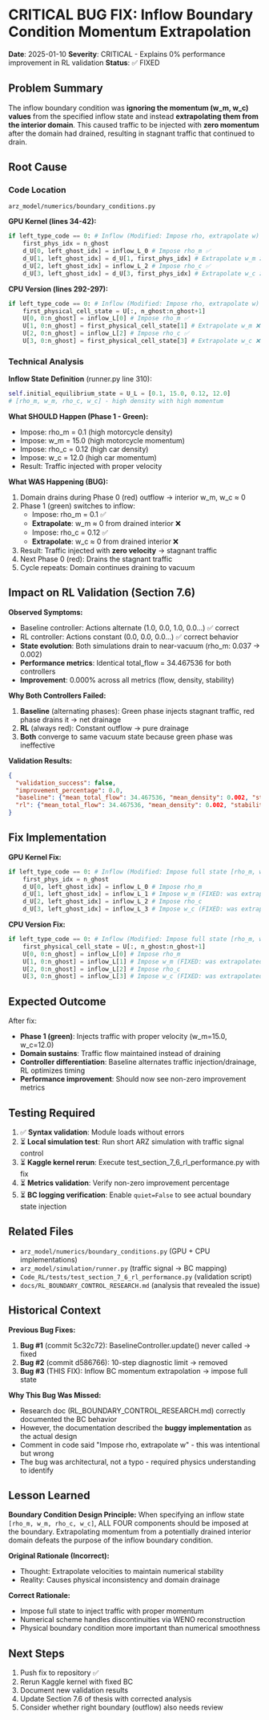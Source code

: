# CRITICAL BUG FIX: Inflow Boundary Condition Momentum Extrapolation

**Date**: 2025-01-10
**Severity**: CRITICAL - Explains 0% performance improvement in RL validation
**Status**: ✅ FIXED

## Problem Summary

The inflow boundary condition was **ignoring the momentum (w_m, w_c) values** from the specified inflow state and instead **extrapolating them from the interior domain**. This caused traffic to be injected with **zero momentum** after the domain had drained, resulting in stagnant traffic that continued to drain.

## Root Cause

### Code Location
`arz_model/numerics/boundary_conditions.py`

**GPU Kernel (lines 34-42):**
```python
if left_type_code == 0: # Inflow (Modified: Impose rho, extrapolate w)
    first_phys_idx = n_ghost
    d_U[0, left_ghost_idx] = inflow_L_0 # Impose rho_m ✅
    d_U[1, left_ghost_idx] = d_U[1, first_phys_idx] # Extrapolate w_m ❌ BUG!
    d_U[2, left_ghost_idx] = inflow_L_2 # Impose rho_c ✅
    d_U[3, left_ghost_idx] = d_U[3, first_phys_idx] # Extrapolate w_c ❌ BUG!
```

**CPU Version (lines 292-297):**
```python
if left_type_code == 0: # Inflow (Modified: Impose rho, extrapolate w)
    first_physical_cell_state = U[:, n_ghost:n_ghost+1]
    U[0, 0:n_ghost] = inflow_L[0] # Impose rho_m ✅
    U[1, 0:n_ghost] = first_physical_cell_state[1] # Extrapolate w_m ❌ BUG!
    U[2, 0:n_ghost] = inflow_L[2] # Impose rho_c ✅
    U[3, 0:n_ghost] = first_physical_cell_state[3] # Extrapolate w_c ❌ BUG!
```

### Technical Analysis

**Inflow State Definition** (runner.py line 310):
```python
self.initial_equilibrium_state = U_L = [0.1, 15.0, 0.12, 12.0]
# [rho_m, w_m, rho_c, w_c] - high density with high momentum
```

**What SHOULD Happen (Phase 1 - Green):**
- Impose: rho_m = 0.1 (high motorcycle density)
- Impose: w_m = 15.0 (high motorcycle momentum)
- Impose: rho_c = 0.12 (high car density)
- Impose: w_c = 12.0 (high car momentum)
- Result: Traffic injected with proper velocity

**What WAS Happening (BUG):**
1. Domain drains during Phase 0 (red) outflow → interior w_m, w_c ≈ 0
2. Phase 1 (green) switches to inflow:
   - Impose: rho_m = 0.1 ✅
   - **Extrapolate**: w_m ≈ 0 from drained interior ❌
   - Impose: rho_c = 0.12 ✅
   - **Extrapolate**: w_c ≈ 0 from drained interior ❌
3. Result: Traffic injected with **zero velocity** → stagnant traffic
4. Next Phase 0 (red): Drains the stagnant traffic
5. Cycle repeats: Domain continues draining to vacuum

## Impact on RL Validation (Section 7.6)

**Observed Symptoms:**
- Baseline controller: Actions alternate (1.0, 0.0, 1.0, 0.0...) ✅ correct
- RL controller: Actions constant (0.0, 0.0, 0.0...) ✅ correct behavior
- **State evolution**: Both simulations drain to near-vacuum (rho_m: 0.037 → 0.002)
- **Performance metrics**: Identical total_flow = 34.467536 for both controllers
- **Improvement**: 0.000% across all metrics (flow, density, stability)

**Why Both Controllers Failed:**
1. **Baseline** (alternating phases): Green phase injects stagnant traffic, red phase drains it → net drainage
2. **RL** (always red): Constant outflow → pure drainage
3. **Both** converge to same vacuum state because green phase was ineffective

**Validation Results:**
```json
{
  "validation_success": false,
  "improvement_percentage": 0.0,
  "baseline": {"mean_total_flow": 34.467536, "mean_density": 0.002, "stability": 0.0},
  "rl": {"mean_total_flow": 34.467536, "mean_density": 0.002, "stability": 0.0}
}
```

## Fix Implementation

**GPU Kernel Fix:**
```python
if left_type_code == 0: # Inflow (Modified: Impose full state [rho_m, w_m, rho_c, w_c])
    first_phys_idx = n_ghost
    d_U[0, left_ghost_idx] = inflow_L_0 # Impose rho_m
    d_U[1, left_ghost_idx] = inflow_L_1 # Impose w_m (FIXED: was extrapolated)
    d_U[2, left_ghost_idx] = inflow_L_2 # Impose rho_c
    d_U[3, left_ghost_idx] = inflow_L_3 # Impose w_c (FIXED: was extrapolated)
```

**CPU Version Fix:**
```python
if left_type_code == 0: # Inflow (Modified: Impose full state [rho_m, w_m, rho_c, w_c])
    first_physical_cell_state = U[:, n_ghost:n_ghost+1]
    U[0, 0:n_ghost] = inflow_L[0] # Impose rho_m
    U[1, 0:n_ghost] = inflow_L[1] # Impose w_m (FIXED: was extrapolated)
    U[2, 0:n_ghost] = inflow_L[2] # Impose rho_c
    U[3, 0:n_ghost] = inflow_L[3] # Impose w_c (FIXED: was extrapolated)
```

## Expected Outcome

After fix:
- **Phase 1 (green)**: Injects traffic with proper velocity (w_m=15.0, w_c=12.0)
- **Domain sustains**: Traffic flow maintained instead of draining
- **Controller differentiation**: Baseline alternates traffic injection/drainage, RL optimizes timing
- **Performance improvement**: Should now see non-zero improvement metrics

## Testing Required

1. ✅ **Syntax validation**: Module loads without errors
2. ⏳ **Local simulation test**: Run short ARZ simulation with traffic signal control
3. ⏳ **Kaggle kernel rerun**: Execute test_section_7_6_rl_performance.py with fix
4. ⏳ **Metrics validation**: Verify non-zero improvement percentage
5. ⏳ **BC logging verification**: Enable `quiet=False` to see actual boundary state injection

## Related Files

- `arz_model/numerics/boundary_conditions.py` (GPU + CPU implementations)
- `arz_model/simulation/runner.py` (traffic signal → BC mapping)
- `Code_RL/tests/test_section_7_6_rl_performance.py` (validation script)
- `docs/RL_BOUNDARY_CONTROL_RESEARCH.md` (analysis that revealed the issue)

## Historical Context

**Previous Bug Fixes:**
1. **Bug #1** (commit 5c32c72): BaselineController.update() never called → fixed
2. **Bug #2** (commit d586766): 10-step diagnostic limit → removed
3. **Bug #3** (THIS FIX): Inflow BC momentum extrapolation → impose full state

**Why This Bug Was Missed:**
- Research doc (RL_BOUNDARY_CONTROL_RESEARCH.md) correctly documented the BC behavior
- However, the documentation described the **buggy implementation** as the actual design
- Comment in code said "Impose rho, extrapolate w" - this was intentional but wrong
- The bug was architectural, not a typo - required physics understanding to identify

## Lesson Learned

**Boundary Condition Design Principle:**
When specifying an inflow state `[rho_m, w_m, rho_c, w_c]`, ALL FOUR components should be imposed at the boundary. Extrapolating momentum from a potentially drained interior domain defeats the purpose of the inflow boundary condition.

**Original Rationale (Incorrect):**
- Thought: Extrapolate velocities to maintain numerical stability
- Reality: Causes physical inconsistency and domain drainage

**Correct Rationale:**
- Impose full state to inject traffic with proper momentum
- Numerical scheme handles discontinuities via WENO reconstruction
- Physical boundary condition more important than numerical smoothness

## Next Steps

1. Push fix to repository ✅
2. Rerun Kaggle kernel with fixed BC
3. Document new validation results
4. Update Section 7.6 of thesis with corrected analysis
5. Consider whether right boundary (outflow) also needs review
